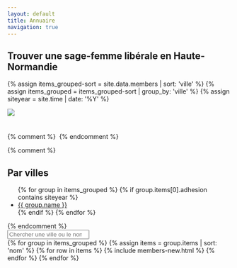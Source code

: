```yaml
---
layout: default
title: Annuaire
navigation: true
---
```


<div class="members" id="users">
  <h2>Trouver une sage-femme libérale en Haute-Normandie</h2>

  {% assign items_grouped-sort = site.data.members | sort: 'ville' %}
  {% assign items_grouped = items_grouped-sort | group_by: 'ville' %}
  {% assign siteyear = site.time | date: '%Y' %}
  
  <img src="//maps.googleapis.com/maps/api/staticmap?center=duclair,fr&zoom=8&size=600x300&scale=2&sensor=false&visual_refresh=true&style=feature:poi|visibility:off&style=feature:all|saturation:-30|lightness:17|gamma:1&style=feature:road|lightness:0|saturation:0|hue:0xffffff|gamma:0&style=feature:road.highway|element:geometry|lightness:50|saturation:0|hue:0xffffff{% for group in items_grouped %}&markers=color:pink|size:tiny|label:S|{{ group.name }},fr{% endfor %}" style="margin-bottom: 1.5rem;" />
  
  {% comment %}
    <img src="//maps.googleapis.com/maps/api/staticmap?{% for location in page.locations %}{% if forloop.first %}center={{location}}&markers=color:blue%7C{{location}}{% else %}&markers=color:blue%7C{{location}}{% endif %}{% endfor %}&zoom={% if page.zoom %}{{page.zoom}}{% else %}13{% endif %}&size=300x200&scale=2&sensor=false&visual_refresh=true" alt="">
  {% endcomment %}

  {% comment %}
  <nav class="nav-activity">
  <h2>Par villes</h2>
  <ul>
  {% for group in items_grouped %}
  {% if group.items[0].adhesion contains siteyear %}
    <li><a href="#id-{{ group.name | slugify }}">{{ group.name }}</a></li>
  {% endif %}
  {% endfor %}
  </ul> 
  </nav>
  {% endcomment %}
  <div class="search">
    <input type="search" placeholder="Chercher une ville ou le nom d'un sage femmes" required="">
  </div>
  <div class="members-list list" itemtype="http://schema.org/ItemList http://schema.org/Midwifery">
  {% for group in items_grouped %}
  {% assign items = group.items | sort: 'nom' %}
  {% for row in items %}
  {% include members-new.html %}
  {% endfor %}
  {% endfor %} 
  </div>

</div>
<script src="{{ site.baseurl }}/assets/js/holmes.js" ></script>
<script>
    // holmes setup
    var h = new holmes({
      input: '.search input',
      find: '.members-list .members-list__box',
      placeholder: '<h3>— No results, my dear Watson. —</h3>',
      class: {
        visible: 'visible',
        hidden: 'hidden'
      }
    });
</script>

